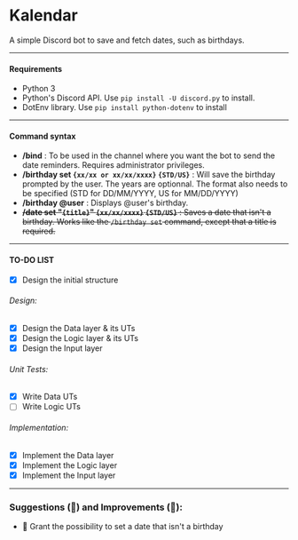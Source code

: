 # Kalendar
A simple Discord bot to save and fetch dates, such as birthdays.

------

#### Requirements
- Python 3
- Python's Discord API. Use `pip install -U discord.py` to install.
- DotEnv library. Use `pip install python-dotenv` to install

---

#### Command syntax
- **/bind** : To be used in the channel where you want the bot to send the date reminders. Requires administrator privileges.
- **/birthday set `{xx/xx or xx/xx/xxxx}` `{STD/US}`** : Will save the birthday prompted by the user. The years are optionnal. The format also needs to be specified (STD for DD/MM/YYYY, US for MM/DD/YYYY)
- **/birthday @user** : Displays @user's birthday.
- ~~**/date set "`{title}`" `{xx/xx/xxxx}` `{STD/US}`** : Saves a date that isn't a birthday. Works like the `/birthday set` command, except that a title is required.~~

---

#### TO-DO LIST
- [X] Design the initial structure
###### Design:
- [X] Design the Data layer & its UTs
- [X] Design the Logic layer & its UTs
- [X] Design the Input layer
###### Unit Tests:
- [X] Write Data UTs
- [ ] Write Logic UTs
###### Implementation:
- [X] Implement the Data layer
- [X] Implement the Logic layer
- [X] Implement the Input layer

--------

### Suggestions (🔴) and Improvements (🔵):
- 🔴 Grant the possibility to set a date that isn't a birthday
